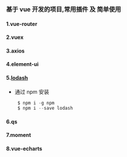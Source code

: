 ### 基于 vue 开发的项目,常用插件 及 简单使用
#### 1.vue-router
#### 2.vuex
#### 3.axios
#### 4.element-ui
#### 5.[lodash](https://www.lodashjs.com/)
   + 通过 npm 安装
     ```javascript
      $ npm i -g npm
      $ npm i --save lodash
     ```
#### 6.qs
#### 7.moment
#### 8.vue-echarts
